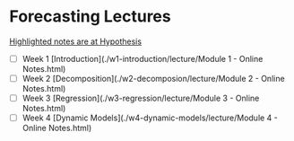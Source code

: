 
# Forecasting Lectures

[Highlighted notes are at Hypothesis](https://hypothes.is/groups/dzLQPNN8/forecasting)

- [ ] Week 1 [Introduction](./w1-introduction/lecture/Module 1 - Online Notes.html)
- [ ] Week 2 [Decomposition](./w2-decomposion/lecture/Module 2 - Online Notes.html)
- [ ] Week 3 [Regression](./w3-regression/lecture/Module 3 - Online Notes.html)
- [ ] Week 4 [Dynamic Models](./w4-dynamic-models/lecture/Module 4 - Online Notes.html)
